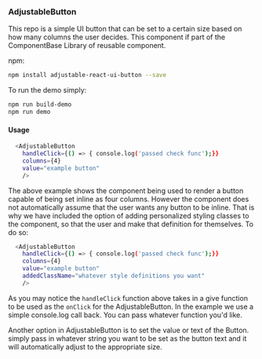 ### AdjustableButton

This repo is a simple UI button that can be set to a certain size based on how many columns the user decides. This component if part of the ComponentBase Library of reusable component.

npm:
```sh
npm install adjustable-react-ui-button --save
```
To run the demo simply:

```sh
npm run build-demo
npm run demo
```

#### Usage
```sh
  <AdjustableButton
    handleClick={() => { console.log('passed check func');}}
    columns={4}
    value="example button"
    />
```

The above example shows the component being used to render a button capable of being set inline as four columns. However the component does not automatically assume that the user wants any button to be inline. That is why we have included the option of adding personalized styling classes to the component, so that the user and make that definition for themselves. To do so:

```sh
  <AdjustableButton
    handleClick={() => { console.log('passed check func');}}
    columns={4}
    value="example button"
    addedClassName="whatever style definitions you want"
    />
```

As you may notice the `handleClick` function above takes in a give function to be used as the `onClick` for the AdjustableButton. In the example we use a simple console.log call back. You can pass whatever function you'd like.

Another option in AdjustableButton is to set the value or text of the Button. simply pass in whatever string you want to be set as the button text and it will automatically adjust to the appropriate size.   
